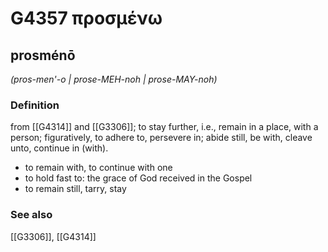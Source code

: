 # G4357 προσμένω

## prosménō

_(pros-men'-o | prose-MEH-noh | prose-MAY-noh)_

### Definition

from [[G4314]] and [[G3306]]; to stay further, i.e., remain in a place, with a person; figuratively, to adhere to, persevere in; abide still, be with, cleave unto, continue in (with).

- to remain with, to continue with one
- to hold fast to: the grace of God received in the Gospel
- to remain still, tarry, stay

### See also

[[G3306]], [[G4314]]

